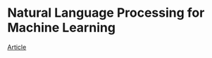 # Natural Language Processing for Machine Learning
[Article](https://medium.com/@saimoguloju2/natural-language-processing-techniques-569162dc44a5)
